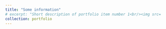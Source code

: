 ```yaml
---
title: "Some information"
# excerpt: "Short description of portfolio item number 1<br/><img src='/images/_.png'>"
collection: portfolio
---
```



